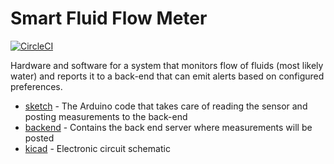 # Smart Fluid Flow Meter

[![CircleCI](https://dl.circleci.com/status-badge/img/gh/soonick/smart-fluid-flow-meter/tree/master.svg?style=svg)](https://dl.circleci.com/status-badge/redirect/gh/soonick/smart-fluid-flow-meter/tree/master)

Hardware and software for a system that monitors flow of fluids (most likely water) and reports it to a back-end that can emit alerts based on configured preferences.

- [sketch](/sketch/) - The Arduino code that takes care of reading the sensor and posting measurements to the back-end
- [backend](/backend/) - Contains the back end server where measurements will be posted
- [kicad](/kicad/) - Electronic circuit schematic
